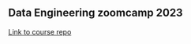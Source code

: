 ## Data Engineering zoomcamp 2023

[Link to course repo](https://github.com/DataTalksClub/data-engineering-zoomcamp)
